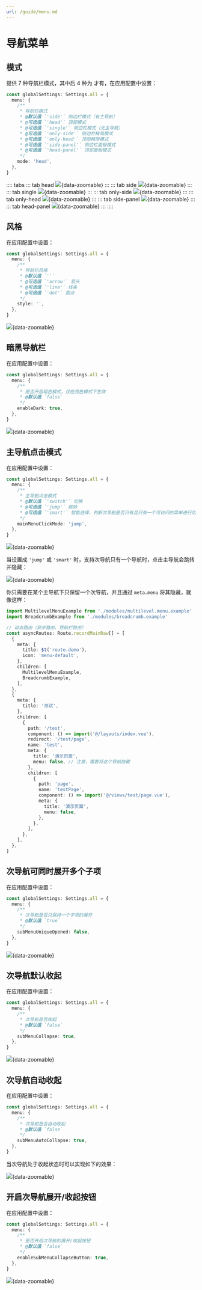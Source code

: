 ```yaml
---
url: /guide/menu.md
---
```

# 导航菜单

## 模式

提供 7 种导航栏模式，其中后 4 种为  才有，在应用配置中设置：

```ts {2-14}
const globalSettings: Settings.all = {
  menu: {
    /**
     * 导航栏模式
     * @默认值 `'side'` 侧边栏模式（有主导航）
     * @可选值 `'head'` 顶部模式
     * @可选值 `'single'` 侧边栏模式（无主导航）
     * @可选值 `'only-side'` 侧边栏精简模式
     * @可选值 `'only-head'` 顶部精简模式
     * @可选值 `'side-panel'` 侧边栏面板模式
     * @可选值 `'head-panel'` 顶部面板模式
     */
    mode: 'head',
  },
}
```

:::: tabs
::: tab head
![](/menu-mode-head.png){data-zoomable}
:::
::: tab side
![](/menu-mode-side.png){data-zoomable}
:::
::: tab single
![](/menu-mode-single.png){data-zoomable}
:::
::: tab only-side
![](/menu-mode-only-side.png){data-zoomable}
:::
::: tab only-head
![](/menu-mode-only-head.png){data-zoomable}
:::
::: tab side-panel
![](/menu-mode-side-panel.png){data-zoomable}
:::
::: tab head-panel
![](/menu-mode-head-panel.png){data-zoomable}
:::
::::

## 风格&#x20;

在应用配置中设置：

```ts {2-11}
const globalSettings: Settings.all = {
  menu: {
    /**
     * 导航栏风格
     * @默认值 `''`
     * @可选值 `'arrow'` 箭头
     * @可选值 `'line'` 线条
     * @可选值 `'dot'` 圆点
     */
    style: '',
  },
}
```

![](/menu-style.png){data-zoomable}

## 暗黑导航栏 &#x20;

在应用配置中设置：

```ts {2-8}
const globalSettings: Settings.all = {
  menu: {
    /**
     * 是否开启暗色模式，仅在亮色模式下生效
     * @默认值 `false`
     */
    enableDark: true,
  },
}
```

![](/menu-dark.png){data-zoomable}

## 主导航点击模式

在应用配置中设置：

```ts {2-10}
const globalSettings: Settings.all = {
  menu: {
    /**
     * 主导航点击模式
     * @默认值 `'switch'` 切换
     * @可选值 `'jump'` 跳转
     * @可选值 `'smart'` 智能选择，判断次导航是否只有且只有一个可访问的菜单进行切换或跳转操作
     */
    mainMenuClickMode: 'jump',
  },
}
```

![](/menu-mainmenuclickmode.gif){data-zoomable}

当设置成 `'jump'` 或 `'smart'` 时，支持次导航只有一个导航时，点击主导航会跳转并隐藏：

![](/menu-mainmenuclickmodeplus.gif){data-zoomable}

你只需要在某个主导航下只保留一个次导航，并且通过 `meta.menu` 将其隐藏，就像这样：

```ts {16-43}
import MultilevelMenuExample from './modules/multilevel.menu.example'
import BreadcrumbExample from './modules/breadcrumb.example'

// 动态路由（异步路由、导航栏路由）
const asyncRoutes: Route.recordMainRaw[] = [
  {
    meta: {
      title: $t('route.demo'),
      icon: 'menu-default',
    },
    children: [
      MultilevelMenuExample,
      BreadcrumbExample,
    ],
  },
  {
    meta: {
      title: '测试',
    },
    children: [
      {
        path: '/test',
        component: () => import('@/layouts/index.vue'),
        redirect: '/test/page',
        name: 'test',
        meta: {
          title: '演示页面',
          menu: false, // 注意，需要将这个导航隐藏
        },
        children: [
          {
            path: 'page',
            name: 'testPage',
            component: () => import('@/views/test/page.vue'),
            meta: {
              title: '演示页面',
              menu: false,
            },
          },
        ],
      },
    ],
  },
]
```

## 次导航可同时展开多个子项

在应用配置中设置：

```ts {2-8}
const globalSettings: Settings.all = {
  menu: {
    /**
     * 次导航是否只保持一个子项的展开
     * @默认值 `true`
     */
    subMenuUniqueOpened: false,
  },
}
```

![](/menu-submenuuniqueopened.gif){data-zoomable}

## 次导航默认收起

在应用配置中设置：

```ts {2-8}
const globalSettings: Settings.all = {
  menu: {
    /**
     * 次导航是否收起
     * @默认值 `false`
     */
    subMenuCollapse: true,
  },
}
```

![](/menu-submenucollapse.png){data-zoomable}

## 次导航自动收起&#x20;

在应用配置中设置：

```ts {2-8}
const globalSettings: Settings.all = {
  menu: {
    /**
     * 次导航是否自动收起
     * @默认值 `false`
     */
    subMenuAutoCollapse: true,
  },
}
```

当次导航处于收起状态时可以实现如下的效果：

![](/menu-submenuautocollapse.gif){data-zoomable}

## 开启次导航展开/收起按钮

在应用配置中设置：

```ts {2-8}
const globalSettings: Settings.all = {
  menu: {
    /**
     * 是否开启次导航的展开/收起按钮
     * @默认值 `false`
     */
    enableSubMenuCollapseButton: true,
  },
}
```

![](/menu-enablesubmenucollapsebutton.gif){data-zoomable}
